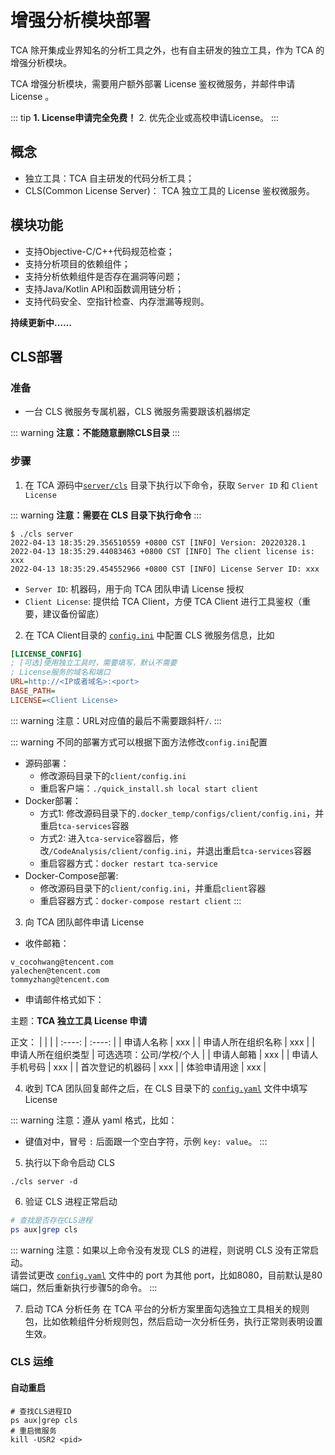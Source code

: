# 增强分析模块部署
TCA 除开集成业界知名的分析工具之外，也有自主研发的独立工具，作为 TCA 的增强分析模块。

TCA 增强分析模块，需要用户额外部署 License 鉴权微服务，并邮件申请 License 。

::: tip
**1. License申请完全免费！**
2. 优先企业或高校申请License。
:::

## 概念
- 独立工具：TCA 自主研发的代码分析工具；
- CLS(Common License Server)： TCA 独立工具的 License 鉴权微服务。

## 模块功能
- 支持Objective-C/C++代码规范检查；
- 支持分析项目的依赖组件；
- 支持分析依赖组件是否存在漏洞等问题；
- 支持Java/Kotlin API和函数调用链分析；
- 支持代码安全、空指针检查、内存泄漏等规则。

**持续更新中……**
## CLS部署

### 准备
- 一台 CLS 微服务专属机器，CLS 微服务需要跟该机器绑定

::: warning
**注意：不能随意删除CLS目录**
:::

### 步骤
1. 在 TCA 源码中[`server/cls`](https://github.com/Tencent/CodeAnalysis/tree/main/server/cls) 目录下执行以下命令，获取 `Server ID` 和 `Client License`

::: warning
**注意：需要在 CLS 目录下执行命令**
:::

```shell
$ ./cls server
2022-04-13 18:35:29.356510559 +0800 CST [INFO] Version: 20220328.1
2022-04-13 18:35:29.44083463 +0800 CST [INFO] The client license is:
xxx
2022-04-13 18:35:29.454552966 +0800 CST [INFO] License Server ID: xxx
```
- `Server ID`: 机器码，用于向 TCA 团队申请 License 授权
- `Client License`: 提供给 TCA Client，方便 TCA Client 进行工具鉴权（重要，建议备份留底）

2. 在 TCA Client目录的 [`config.ini`](https://github.com/Tencent/CodeAnalysis/blob/main/client/config.ini) 中配置 CLS 微服务信息，比如

```ini
[LICENSE_CONFIG]
; [可选]使用独立工具时，需要填写，默认不需要
; License服务的域名和端口
URL=http://<IP或者域名>:<port>
BASE_PATH=
LICENSE=<Client License>
```

::: warning
注意：URL对应值的最后不需要跟斜杆`/`.
:::

::: warning
不同的部署方式可以根据下面方法修改`config.ini`配置

- 源码部署：
  - 修改源码目录下的`client/config.ini`
  - 重启客户端：`./quick_install.sh local start client`
- Docker部署：
  - 方式1: 修改源码目录下的`.docker_temp/configs/client/config.ini`，并重启`tca-services`容器
  - 方式2: 进入`tca-service`容器后，修改`/CodeAnalysis/client/config.ini`，并退出重启`tca-services`容器
  - 重启容器方式：`docker restart tca-service`
- Docker-Compose部署:
  - 修改源码目录下的`client/config.ini`，并重启`client`容器
  - 重启容器方式：`docker-compose restart client`
:::

3. 向 TCA 团队邮件申请 License

- 收件邮箱：
```
v_cocohwang@tencent.com
yalechen@tencent.com
tommyzhang@tencent.com
```

- 申请邮件格式如下：

主题：**TCA 独立工具 License 申请**

正文：
| | | 
|  :----:  | :----:  |
| 申请人名称  | xxx |
| 申请人所在组织名称 | xxx |
| 申请人所在组织类型 | 可选选项：公司/学校/个人 |
| 申请人邮箱 | xxx |
| 申请人手机号码 | xxx |
| 首次登记的机器码 | xxx |
| 体验申请用途 | xxx |

4. 收到 TCA 团队回复邮件之后，在 CLS 目录下的 [`config.yaml`](https://github.com/Tencent/CodeAnalysis/blob/main/server/cls/config.yaml) 文件中填写License  

::: warning
注意：遵从 yaml 格式，比如：
- 键值对中，冒号 `:` 后面跟一个空白字符，示例 `key: value`。
:::

5. 执行以下命令启动 CLS

```shell
./cls server -d
```

6. 验证 CLS 进程正常启动

```bash
# 查找是否存在CLS进程
ps aux|grep cls
```

::: warning
注意：如果以上命令没有发现 CLS 的进程，则说明 CLS 没有正常启动。  
请尝试更改 [`config.yaml`](https://github.com/Tencent/CodeAnalysis/blob/main/server/cls/config.yaml) 文件中的 port 为其他 port，比如8080，目前默认是80端口，然后重新执行步骤5的命令。
:::

7. 启动 TCA 分析任务
在 TCA 平台的分析方案里面勾选独立工具相关的规则包，比如依赖组件分析规则包，然后启动一次分析任务，执行正常则表明设置生效。

### CLS 运维
#### 自动重启
```shell
# 查找CLS进程ID
ps aux|grep cls
# 重启微服务
kill -USR2 <pid>
```

